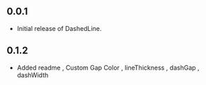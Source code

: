 ## 0.0.1

* Initial release of DashedLine.

## 0.1.2

* Added readme , Custom Gap Color , lineThickness , dashGap , dashWidth
